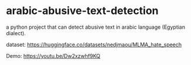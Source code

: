 # arabic-abusive-text-detection
a python project that can detect abusive text in arabic language (Egyptian dialect).

dataset:
https://huggingface.co/datasets/nedjmaou/MLMA_hate_speech

Demo: https://youtu.be/Dw2xzwhf9KQ
